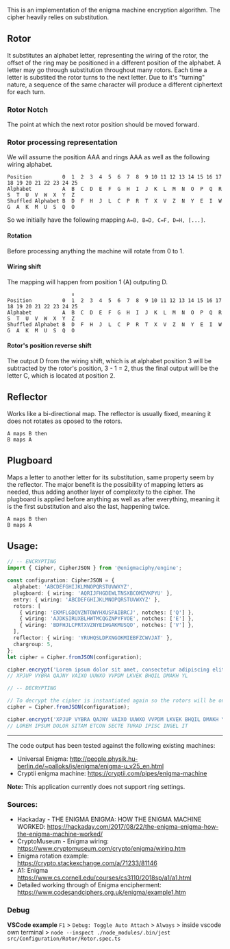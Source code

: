 This is an implementation of the enigma machine encryption algorithm. The cipher heavily relies on substitution.

## Rotor

It substitutes an alphabet letter, representing the wiring of the rotor, the offset of the ring may be positioned in a different position of the alphabet. A letter may go through substitution throughout many rotors. Each time a letter is substited the rotor turns to the next letter.
Due to it's "turning" nature, a sequence of the same character will produce a different ciphertext for each turn.

### Rotor Notch

The point at which the next rotor position should be moved forward.

### Rotor processing representation

We will assume the position AAA and rings AAA as well as the following wiring alphabet.

```
Position          0  1  2  3  4  5  6  7  8  9 10 11 12 13 14 15 16 17 18 19 20 21 22 23 24 25
Alphabet          A  B  C  D  E  F  G  H  I  J  K  L  M  N  O  P  Q  R  S  T  U  V  W  X  Y  Z
Shuffled Alphabet B  D  F  H  J  L  C  P  R  T  X  V  Z  N  Y  E  I  W  G  A  K  M  U  S  Q  O
```

So we initially have the following mapping `A=B, B=D, C=F, D=H, [...]`.

#### **Rotation**

Before processing anything the machine will rotate from 0 to 1.

#### **Wiring shift**

The mapping will happen from position 1 (A) outputing D.

```
                     ⬇️
Position          0  1  2  3  4  5  6  7  8  9 10 11 12 13 14 15 16 17 18 19 20 21 22 23 24 25
Alphabet          A  B  C  D  E  F  G  H  I  J  K  L  M  N  O  P  Q  R  S  T  U  V  W  X  Y  Z
Shuffled Alphabet B  D  F  H  J  L  C  P  R  T  X  V  Z  N  Y  E  I  W  G  A  K  M  U  S  Q  O
```

#### **Rotor's position reverse shift**

The output D from the wiring shift, which is at alphabet position 3 will be subtracted by the rotor's position, 3 - 1 = 2, thus the final output will be the letter C, which is located at position 2.

## Reflector

Works like a bi-directional map. The reflector is usually fixed, meaning it does not rotates as oposed to the rotors.

```
A maps B then
B maps A
```

## Plugboard

Maps a letter to another letter for its substitution, same property seem by the reflector. The major benefit is the possibility of mapping letters as needed, thus adding another layer of complexity to the cipher. The plugboard is applied before anything as well as after everything, meaning it is the first substitution and also the last, happening twice.

```
A maps B then
B maps A
```

## Usage:

```ts
// -- ENCRYPTING
import { Cipher, CipherJSON } from '@enigmaciphy/engine';

const configuration: CipherJSON = {
  alphabet: 'ABCDEFGHIJKLMNOPQRSTUVWXYZ',
  plugboard: { wiring: 'AQRIJFHGDEWLTNSXBCOMZVKPYU' },
  entry: { wiring: 'ABCDEFGHIJKLMNOPQRSTUVWXYZ' },
  rotors: [
    { wiring: 'EKMFLGDQVZNTOWYHXUSPAIBRCJ', notches: ['Q'] },
    { wiring: 'AJDKSIRUXBLHWTMCQGZNPYFVOE', notches: ['E'] },
    { wiring: 'BDFHJLCPRTXVZNYEIWGAKMUSQO', notches: ['V'] },
  ],
  reflector: { wiring: 'YRUHQSLDPXNGOKMIEBFZCWVJAT' },
  chargroup: 5,
};
let cipher = Cipher.fromJSON(configuration);

cipher.encrypt('Lorem ipsum dolor sit amet, consectetur adipiscing elit.');
// XPJUP VYBRA QAJNY VAIXO UUWXO VVPDM LKVEK BHQIL DMAKH YL

// -- DECRYPTING

// To decrypt the cipher is instantiated again so the rotors will be on their initial position.
cipher = Cipher.fromJSON(configuration);

cipher.encrypt('XPJUP VYBRA QAJNY VAIXO UUWXO VVPDM LKVEK BHQIL DMAKH YL');
// LOREM IPSUM DOLOR SITAM ETCON SECTE TURAD IPISC INGEL IT
```

---

The code output has been tested against the following existing machines:

- Universal Enigma: http://people.physik.hu-berlin.de/~palloks/js/enigma/enigma-u_v25_en.html
- Cryptii enigma machine: https://cryptii.com/pipes/enigma-machine

**Note:** This application currently does not support ring settings.

### Sources:

- Hackaday - THE ENIGMA ENIGMA: HOW THE ENIGMA MACHINE WORKED: https://hackaday.com/2017/08/22/the-enigma-enigma-how-the-enigma-machine-worked/
- CryptoMuseum - Enigma wiring: https://www.cryptomuseum.com/crypto/enigma/wiring.htm
- Enigma rotation example: https://crypto.stackexchange.com/a/71233/81146
- A1: Enigma https://www.cs.cornell.edu/courses/cs3110/2018sp/a1/a1.html
- Detailed working through of Enigma encipherment: https://www.codesandciphers.org.uk/enigma/example1.htm

### Debug

**VSCode example**
`F1` > `Debug: Toggle Auto Attach` > `Always` > inside vscode own terminal > `node --inspect ./node_modules/.bin/jest src/Configuration/Rotor/Rotor.spec.ts`
